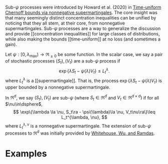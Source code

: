 Sub-$\psi$ processes were introduced by Howard et al. (2020) in [Time-uniform Chernoff bounds via nonnegative supermartingales](https://arxiv.org/pdf/1808.03204). The core insight was that many seemingly distinct concentration inequalities can be unified by noticing that they all stem, at their core, from nonnegative supermartingales. Sub-$\psi$ processes are a way to generalize the discussion and provide [[concentration inequalities]] for large classes of distributions, while also making the bounds [[time-uniform]] at no loss (and sometimes a gain). 

Let $\psi:[0,\lambda_{\max})\to\Re_{\geq 0}$  be some function. In the scalar case, we say a pair of stochastic processes $(S_t), (V_t)$ are a sub-$\psi$ process if
$$
\exp\{\lambda S_t - \psi(\lambda)V_t \}\leq L_t^\lambda.
$$
where $L_t^\lambda$ is a [[supermartingale]]. That is, the process $\exp\{\lambda S_t - \psi(\lambda)V_t\}$ is upper bounded by a nonnegative supermartingale.

In $\Re^d$, we say $(S_t), (V_t)$ are sub-$\psi$ (where $S_t\in\Re^d$ and $V_t\in\Re^{d\times d})$ if for all $\nu\in\dsphere$,
$$
\exp\{\lambda \la \nu, S_t\ra - \psi(\lambda)\la \nu, V_t\nu\ra\}\leq L_t^{\lambda, \nu},
$$
where $L_t^{\lambda, \nu}$ is a nonnegative supermartingale.  The extension of sub-$\psi$ processes to $\Re^d$ was initially provided by [Whitehouse, Wu, and Ramdas](https://jwhitehouse11.github.io/arxiv_2023_selfnorm.pdf).

# Examples 



